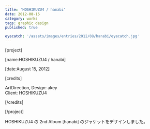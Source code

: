 ```yaml
---
title: 'HOSHIKUZU4 / hanabi'
date: 2012-08-15
category: works
tags: graphic design
published: true

eyecatch: '/assets/images/entries/2012/08/hanabi/eyecatch.jpg'
---
```


[project]

[name:HOSHIKUZU4 / hanabi]

[date:August 15, 2012]

[credits]

ArtDirection, Design: akey  
Client: HOSHIKUZU4  

[/credits]

[/project]

HOSHIKUZU4 の 2nd Album [hanabi] のジャケットをデザインしました。
